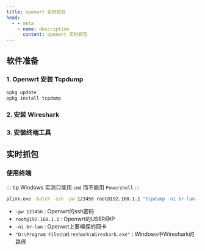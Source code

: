 ```yaml
---
title: openwrt 实时抓包
head:
  - - meta
    - name: description
      content: openwrt 实时抓包
---
```


## 软件准备

### 1. Openwrt 安装 Tcpdump

```sh
opkg update
opkg install tcpdump
```

### 2. 安装 Wireshark

<Box :items="[
  { name: 'Wireshark', tag: '官网下载' ,link: 'https://www.wireshark.org/download.html', icon: 'https://i.theojs.cn/logo/wireshark.svg'},
]"/>

### 3. 安装终端工具

<Box :items="[
  { name: 'Tabby', tag: '官网下载' ,link: 'https://tabby.sh/', icon: 'https://i.theojs.cn/logo/tabby.svg'},
]"/>

## 实时抓包

### 使用终端

::: tip
Windows 实测只能用 `cmd` 而不能用 `Powershell`
:::

```sh
plink.exe -batch -ssh -pw 123456 root@192.168.1.1 "tcpdump -ni br-lan -s 0 -w - not port 22" | "D:\Program Files\Wireshark\Wireshark.exe" -k -i -
```

- `-pw 123456` : Openwrt的ssh密码
- `root@192.168.1.1` : Openwrt的USER@IP
- `-ni br-lan` : Openwrt上要嗅探的网卡
- `"D:\Program Files\Wireshark\Wireshark.exe"` : Windows中Wireshark的路径
